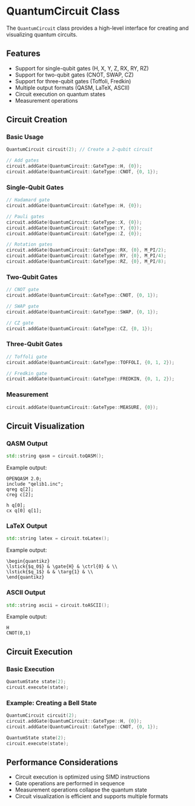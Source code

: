 # QuantumCircuit Class

The `QuantumCircuit` class provides a high-level interface for creating and visualizing quantum circuits.

## Features

- Support for single-qubit gates (H, X, Y, Z, RX, RY, RZ)
- Support for two-qubit gates (CNOT, SWAP, CZ)
- Support for three-qubit gates (Toffoli, Fredkin)
- Multiple output formats (QASM, LaTeX, ASCII)
- Circuit execution on quantum states
- Measurement operations

## Circuit Creation

### Basic Usage
```cpp
QuantumCircuit circuit(2); // Create a 2-qubit circuit

// Add gates
circuit.addGate(QuantumCircuit::GateType::H, {0});
circuit.addGate(QuantumCircuit::GateType::CNOT, {0, 1});
```

### Single-Qubit Gates
```cpp
// Hadamard gate
circuit.addGate(QuantumCircuit::GateType::H, {0});

// Pauli gates
circuit.addGate(QuantumCircuit::GateType::X, {0});
circuit.addGate(QuantumCircuit::GateType::Y, {0});
circuit.addGate(QuantumCircuit::GateType::Z, {0});

// Rotation gates
circuit.addGate(QuantumCircuit::GateType::RX, {0}, M_PI/2);
circuit.addGate(QuantumCircuit::GateType::RY, {0}, M_PI/4);
circuit.addGate(QuantumCircuit::GateType::RZ, {0}, M_PI/8);
```

### Two-Qubit Gates
```cpp
// CNOT gate
circuit.addGate(QuantumCircuit::GateType::CNOT, {0, 1});

// SWAP gate
circuit.addGate(QuantumCircuit::GateType::SWAP, {0, 1});

// CZ gate
circuit.addGate(QuantumCircuit::GateType::CZ, {0, 1});
```

### Three-Qubit Gates
```cpp
// Toffoli gate
circuit.addGate(QuantumCircuit::GateType::TOFFOLI, {0, 1, 2});

// Fredkin gate
circuit.addGate(QuantumCircuit::GateType::FREDKIN, {0, 1, 2});
```

### Measurement
```cpp
circuit.addGate(QuantumCircuit::GateType::MEASURE, {0});
```

## Circuit Visualization

### QASM Output
```cpp
std::string qasm = circuit.toQASM();
```
Example output:
```
OPENQASM 2.0;
include "qelib1.inc";
qreg q[2];
creg c[2];

h q[0];
cx q[0] q[1];
```

### LaTeX Output
```cpp
std::string latex = circuit.toLatex();
```
Example output:
```
\begin{quantikz}
\lstick{$q_0$} & \gate{H} & \ctrl{0} & \\
\lstick{$q_1$} & & \targ{1} & \\
\end{quantikz}
```

### ASCII Output
```cpp
std::string ascii = circuit.toASCII();
```
Example output:
```
H
CNOT(0,1)
```

## Circuit Execution

### Basic Execution
```cpp
QuantumState state(2);
circuit.execute(state);
```

### Example: Creating a Bell State
```cpp
QuantumCircuit circuit(2);
circuit.addGate(QuantumCircuit::GateType::H, {0});
circuit.addGate(QuantumCircuit::GateType::CNOT, {0, 1});

QuantumState state(2);
circuit.execute(state);
```

## Performance Considerations

- Circuit execution is optimized using SIMD instructions
- Gate operations are performed in sequence
- Measurement operations collapse the quantum state
- Circuit visualization is efficient and supports multiple formats 